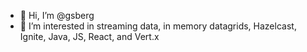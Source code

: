 - 👋 Hi, I’m @gsberg
- 👀 I’m interested in streaming data, in memory datagrids, Hazelcast, Ignite, Java, JS, React, and Vert.x


<!---
gsberg/gsberg is a ✨ special ✨ repository because its `README.md` (this file) appears on your GitHub profile.
You can click the Preview link to take a look at your changes.
--->
